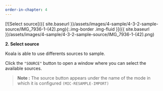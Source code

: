 ```yaml
---
order-in-chapter: 4
---
```


[![Select source]({{ site.baseurl }}/assets/images/4-sample/4-3-2-sample-source/IMG_7936-1-(42).png){:.img-border .img-fluid }]({{
site.baseurl }}/assets/images/4-sample/4-3-2-sample-source/IMG_7936-1-(42).png)

**2. Select source**

Koala is able to use differents sources to sample.

Click the `"SOURCE"` button to open a window where you can select the available sources.

> **Note :** The source button appears under the name of the mode in which it is configured `(MIC-RESAMPLE-IMPORT)`
